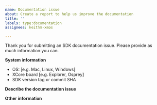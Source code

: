 ```yaml
---
name: Documentation issue
about: Create a report to help us improve the documentation
title: ''
labels: type:documentation
assignees: keithm-xmos

---
```


Thank you for submitting an SDK documentation issue. Please provide as much information you can.

**System information**
 - OS: [e.g. Mac, Linux, Windows]
 - XCore board [e.g. Explorer, Osprey]
 - SDK version tag or commit SHA

**Describe the documentation issue**

**Other information**
